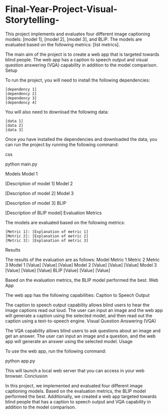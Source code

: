# Final-Year-Project-Visual-Storytelling-

This project implements and evaluates four different image captioning models: [model 1], [model 2], [model 3], and BLIP. The models are evaluated based on the following metrics: [list metrics].

The main aim of the project is to create a web app that is targeted towards blind people. The web app has a caption to speech output and visual question answering (VQA) capability in addition to the model comparison.
Setup

To run the project, you will need to install the following dependencies:

    [dependency 1]
    [dependency 2]
    [dependency 3]
    [dependency 4]

You will also need to download the following data:

    [data 1]
    [data 2]
    [data 3]

Once you have installed the dependencies and downloaded the data, you can run the project by running the following command:

css

python main.py

Models
Model 1

[Description of model 1]
Model 2

[Description of model 2]
Model 3

[Description of model 3]
BLIP

[Description of BLIP model]
Evaluation Metrics

The models are evaluated based on the following metrics:

    [Metric 1]: [Explanation of metric 1]
    [Metric 2]: [Explanation of metric 2]
    [Metric 3]: [Explanation of metric 3]

Results

The results of the evaluation are as follows:
Model	Metric 1	Metric 2	Metric 3
Model 1	[Value]	[Value]	[Value]
Model 2	[Value]	[Value]	[Value]
Model 3	[Value]	[Value]	[Value]
BLIP	[Value]	[Value]	[Value]

Based on the evaluation metrics, the BLIP model performed the best.
Web App

The web app has the following capabilities:
Caption to Speech Output

The caption to speech output capability allows blind users to hear the image captions read out loud. The user can input an image and the web app will generate a caption using the selected model, and then read out the caption using a text-to-speech engine.
Visual Question Answering (VQA)

The VQA capability allows blind users to ask questions about an image and get an answer. The user can input an image and a question, and the web app will generate an answer using the selected model.
Usage

To use the web app, run the following command:

python app.py

This will launch a local web server that you can access in your web browser.
Conclusion

In this project, we implemented and evaluated four different image captioning models. Based on the evaluation metrics, the BLIP model performed the best. Additionally, we created a web app targeted towards blind people that has a caption to speech output and VQA capability in addition to the model comparison.
